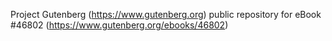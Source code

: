 Project Gutenberg (https://www.gutenberg.org) public repository for eBook #46802 (https://www.gutenberg.org/ebooks/46802)
